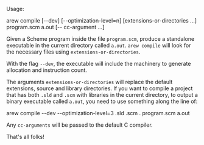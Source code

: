 Usage:

  arew compile [--dev] [--optimization-level=n] [extensions-or-directories ...] program.scm a.out [-- cc-argument ...]

Given a Scheme program inside the file `program.scm`, produce a standalone executable in the current directory called `a.out`. `arew compile` will look for the necessary files using `extensions-or-directories`.

With the flag `--dev`, the executable will include the machinery to generate allocation and instruction count.

The arguments `extensions-or-directories` will replace the default extensions, source and library directories. If you want to compile a project that has both `.sld` and `.scm` with libraries in the current directory, to output a binary executable called `a.out`, you need to use something along the line of:

  arew compile --dev --optimization-level=3 .sld .scm . program.scm a.out

Any `cc-arguments` will be passed to the default C compiler.

That's all folks!
